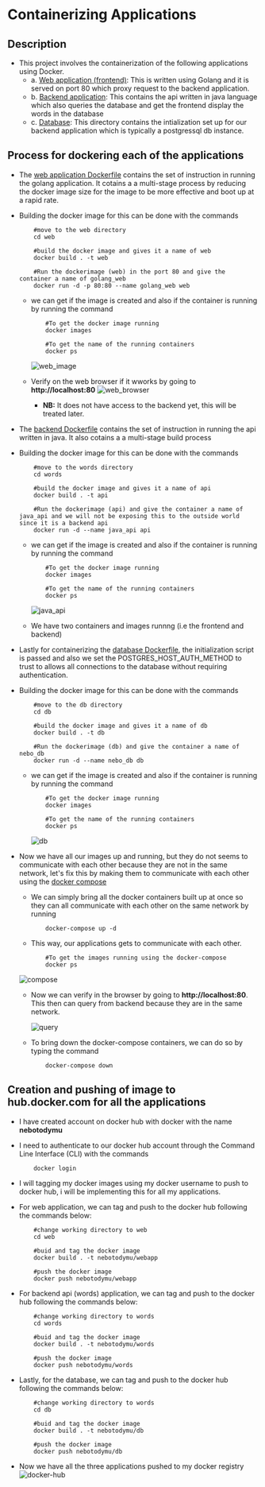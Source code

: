 #   Containerizing Applications
##  Description
-   This project involves the containerization of the following applications using Docker.
    -   a.  [Web application (frontend)](./web/): This is written using Golang and it is served on port 80 which proxy request to the backend application.
    -   b.  [Backend application](./words/): This contains the api written in java language which also queries the database and get the frontend display the words in the database
    -   c.  [Database](./db/): This directory contains the intialization set up for our backend application which is typically a postgressql db instance.


##  Process for dockering each of the applications
-   The [web application Dockerfile](./web/Dockerfile) contains the set of instruction in running the golang application. It cotains a a multi-stage process by reducing the docker image size for the image to be more effective and boot up at a rapid rate.
-   Building the docker image for this can be done with the commands

            #move to the web directory
            cd web

            #build the docker image and gives it a name of web
            docker build . -t web

            #Run the dockerimage (web) in the port 80 and give the container a name of golang_web
            docker run -d -p 80:80 --name golang_web web

    -   we can get if the image is created and also if the container is running by running the command

                #To get the docker image running
                docker images

                #To get the name of the running containers
                docker ps

        ![web_image](./images/web_docker.png)
    
    - Verify on the web browser if it wworks by going to **http://localhost:80**
        ![web_browser](./images/web_frontend.png)

        -   **NB:** It does not have access to the backend yet, this will be treated later.


-   The [backend Dockerfile](./words/Dockerfile) contains the set of instruction in running the api written in java. It also cotains a a multi-stage build process
-   Building the docker image for this can be done with the commands

            #move to the words directory
            cd words

            #build the docker image and gives it a name of api
            docker build . -t api

            #Run the dockerimage (api) and give the container a name of java_api and we will not be exposing this to the outside world since it is a backend api
            docker run -d --name java_api api

    -   we can get if the image is created and also if the container is running by running the command

                #To get the docker image running
                docker images

                #To get the name of the running containers
                docker ps
        ![java_api](./images/java_api_running.png)
    -   We have two containers and images runnng (i.e the frontend and backend)

-   Lastly for containerizing the [database Dockerfile](./db/Dockerfile), the initialization script is passed and also we set the POSTGRES_HOST_AUTH_METHOD to trust to allows all connections to the database without requiring authentication.
-   Building the docker image for this can be done with the commands

            #move to the db directory
            cd db

            #build the docker image and gives it a name of db
            docker build . -t db

            #Run the dockerimage (db) and give the container a name of nebo_db
            docker run -d --name nebo_db db

    -   we can get if the image is created and also if the container is running by running the command

                #To get the docker image running
                docker images

                #To get the name of the running containers
                docker ps
        ![db](./images/db.png)

-   Now we have all our images up and running, but they do not seems to communicate with each other because they are not in the same network, let's fix this by making them to communicate with each other using the [docker compose](./docker-compose.yml)

    -   We can simply bring all the docker containers built up at once so they can all communicate with each other on the same network by running

                docker-compose up -d
    -   This way, our applications gets to communicate with each other.

                #To get the images running using the docker-compose
                docker ps
    ![compose](./images/compose.png)
    -   Now we can verify in the browser by going to **http://localhost:80**. This then can query from backend because they are in the same network.

        ![query](./images/query.png)

    -   To bring down the docker-compose containers, we can do so by typing the command

                docker-compose down

##  Creation and pushing of image to hub.docker.com for all the applications
-   I have created account on docker hub with docker with the name **nebotodymu** 
-   I need to authenticate to our docker hub account through the Command Line Interface (CLI) with the commands

            docker login

-   I will tagging my docker images using my docker username to push to docker hub, i will be implementing this for all my applications.
-   For web application, we can tag and push to the docker hub following the commands below:

            #change working directory to web
            cd web

            #buid and tag the docker image 
            docker build . -t nebotodymu/webapp

            #push the docker image
            docker push nebotodymu/webapp

-   For backend api (words) application, we can tag and push to the docker hub following the commands below:

            #change working directory to words
            cd words

            #buid and tag the docker image 
            docker build . -t nebotodymu/words

            #push the docker image
            docker push nebotodymu/words

-   Lastly, for the database, we can tag and push to the docker hub following the commands below:

            #change working directory to words
            cd db

            #buid and tag the docker image 
            docker build . -t nebotodymu/db

            #push the docker image
            docker push nebotodymu/db            


-   Now we have all the three applications pushed to my docker registry
    ![docker-hub](./images/docker-hub.png)